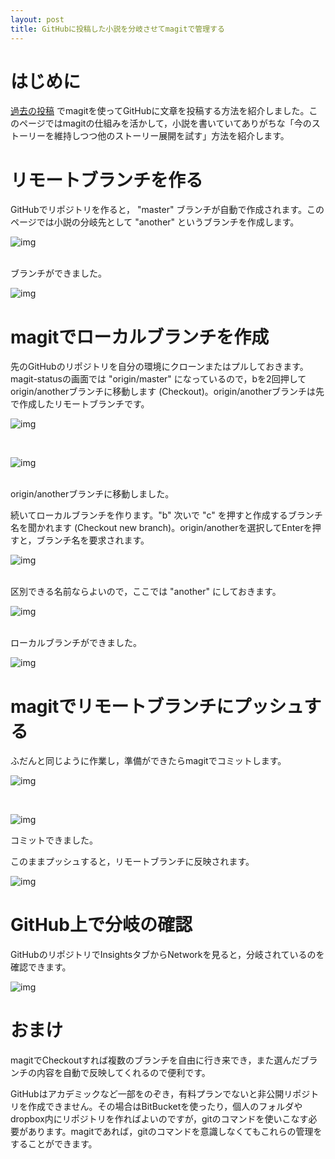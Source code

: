 ```yaml
---
layout: post
title: GitHubに投稿した小説を分岐させてmagitで管理する
---
```


# はじめに

[過去の投稿](https://jamcha-aa.github.io/2016/08/31/orgmagit.html) でmagitを使ってGitHubに文章を投稿する方法を紹介しました。このページではmagitの仕組みを活かして，小説を書いていてありがちな「今のストーリーを維持しつつ他のストーリー展開を試す」方法を紹介します。

# リモートブランチを作る

GitHubでリポジトリを作ると， "master" ブランチが自動で作成されます。このページでは小説の分岐先として "another" というブランチを作成します。

![img](01.png)

<br>
ブランチができました。

![img](02.png)

# magitでローカルブランチを作成

先のGitHubのリポジトリを自分の環境にクローンまたはプルしておきます。magit-statusの画面では "origin/master" になっているので，bを2回押してorigin/anotherブランチに移動します (Checkout)。origin/anotherブランチは先で作成したリモートブランチです。

![img](03.png)

<br>

![img](04.png)

<br>
origin/anotherブランチに移動しました。

続いてローカルブランチを作ります。"b" 次いで "c" を押すと作成するブランチ名を聞かれます (Checkout new branch)。origin/anotherを選択してEnterを押すと，ブランチ名を要求されます。

![img](05.png)

<br>
区別できる名前ならよいので，ここでは "another" にしておきます。

![img](06.png)

<br>
ローカルブランチができました。

![img](07.png)

# magitでリモートブランチにプッシュする

ふだんと同じように作業し，準備ができたらmagitでコミットします。

![img](08.png)

<br>

![img](09.png)

コミットできました。

このままプッシュすると，リモートブランチに反映されます。

![img](10.png)

# GitHub上で分岐の確認

GitHubのリポジトリでInsightsタブからNetworkを見ると，分岐されているのを確認できます。

![img](11.png)

# おまけ

magitでCheckoutすれば複数のブランチを自由に行き来でき，また選んだブランチの内容を自動で反映してくれるので便利です。

GitHubはアカデミックなど一部をのぞき，有料プランでないと非公開リポジトリを作成できません。その場合はBitBucketを使ったり，個人のフォルダやdropbox内にリポジトリを作ればよいのですが，gitのコマンドを使いこなす必要があります。magitであれば，gitのコマンドを意識しなくてもこれらの管理をすることができます。